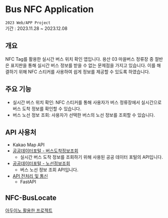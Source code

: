 # Bus NFC Application
`2023 Web/APP Project`<br>
기간 : 2023.11.28 ~ 2023.12.08<br>

## 개요
NFC Tag를 활용한 실시간 버스 위치 확인 앱입니다. 용산 03 마을버스 정류장 중 절반은 표지판을 통해 실시간 버스 정보를 받을 수 없는 문제점을 가지고 있습니다. 이를 해결하기 위해 NFC 스티커를 사용하여 쉽게 정보를 제공할 수 있도록 하였습니다.

## 주요 기능
- 실시간 버스 위치 확인: NFC 스티커를 통해 사용자가 버스 정류장에서 실시간으로 버스 도착 정보를 확인할 수 있습니다.
- 버스 노선 정보 조회: 사용자가 선택한 버스의 노선 정보를 조회할 수 있습니다.

## API 사용처
- Kakao Map API
- [공공데이터포털 - 버스도착정보조회](https://www.data.go.kr/data/15000314/openapi.do)
   - 실시간 버스 도착 정보를 조회하기 위해 사용된 공공 데이터 포털의 API입니다.
-  [공공데이터포털 - 노선정보조회](https://www.data.go.kr/tcs/dss/selectApiDataDetailView.do?publicDataPk=15000193)
   - 버스 노선 정보 조회  API입니다.
- [API 전처리 및 통신](https://github.com/rlagusals1102/Bus-NFC-Application/tree/main/BNA_server)
  - FastAPI


## NFC-BusLocate
[아두이노 활용한 프로젝트](https://github.com/rlagusals1102/NFC-BusLocate)
